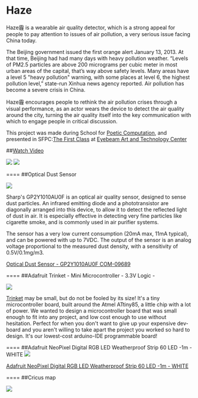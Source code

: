 Haze
====
Haze霾 is a wearable air quality detector, which is a strong appeal for people to pay attention to issues of air pollution, a very serious issue facing China today.

The Beijing government issued the first orange alert January 13, 2013. At that time, Beijing had had many days with heavy pollution weather. “Levels of PM2.5 particles are above 200 micrograms per cubic meter in most urban areas of the capital, that’s way above safety levels. Many areas have a level 5 "heavy pollution" warning, with some places at level 6, the highest pollution level,” state-run Xinhua news agency reported. Air pollution has become a severe crisis in China.

Haze霾 encourages people to rethink the air pollution crises through a visual performance, as an actor wears the device to detect the air quality around the city, turning the air quality itself into the key communication with which to engage people in critical discussion.

This project was made during School for [Poetic Computation](http://sfpc.io/), and presented in SFPC:[The First Class](http://sfpc.io/thefirstclass/) at [Eyebeam Art and Technology Center](http://www.eyebeam.org/events/school-for-poetic-computation-the-first-class)

##[Watch Video](http://vimeo.com/80093233)


![](http://payload224.cargocollective.com/1/8/279961/6799728/vlcsnap-2013-11-21-22h53m25s91_905.png)
![](http://payload224.cargocollective.com/1/8/279961/6799728/201312845450046_905.jpg)

====
##Optical Dust Sensor

![](https://cdn.sparkfun.com//assets/parts/3/5/7/4/09689-01.jpg)

Sharp's GP2Y1010AU0F is an optical air quality sensor, designed to sense dust particles. An infrared emitting diode and a phototransistor are diagonally arranged into this device, to allow it to detect the reflected light of dust in air. It is especially effective in detecting very fine particles like cigarette smoke, and is commonly used in air purifier systems.

The sensor has a very low current consumption (20mA max, 11mA typical), and can be powered with up to 7VDC. The output of the sensor is an analog voltage proportional to the measured dust density, with a sensitivity of 0.5V/0.1mg/m3.

[Optical Dust Sensor - GP2Y1010AU0F
COM-09689](https://www.sparkfun.com/products/9689)
 
====
##Adafruit Trinket - Mini Microcontroller - 3.3V Logic -

![](http://www.adafruit.com/images/medium/1500top_MED.jpg)

[Trinket](http://www.adafruit.com/products/1500) may be small, but do not be fooled by its size! It's a tiny microcontroller board, built around the Atmel ATtiny85, a little chip with a lot of power. We wanted to design a microcontroller board that was small enough to fit into any project, and low cost enough to use without hesitation. Perfect for when you don't want to give up your expensive dev-board and you aren't willing to take apart the project you worked so hard to design. It's our lowest-cost arduino-IDE programmable board! 

====
##Adafruit NeoPixel Digital RGB LED Weatherproof Strip 60 LED -1m - WHITE
![](http://www.adafruit.com/images/medium/1138_MED.jpg)

[Adafruit NeoPixel Digital RGB LED Weatherproof Strip 60 LED -1m - WHITE](http://www.adafruit.com/products/1138#Description)

====
##Cricus map

![](https://dl.dropboxusercontent.com/u/68287781/sfe-protoboard-square-single-sided-1.jpg)